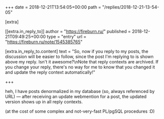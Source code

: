 +++
date = 2018-12-21T13:54:05+00:00
path = "/replies/2018-12-21-13-54-05"

[extra]

[[extra.in_reply_to]]
author = "https://fireburn.ru/"
published = 2018-12-21T09:49:25+00:00
type = "entry"
url = "https://fireburn.ru/note/1545385765"

[extra.in_reply_to.content]
text = "So, now if you reply to my posts, the discussion will be easier to follow, since the post I'm replying to is shown above my reply. Isn't it awesome?\nNote that reply contexts are archived. If you change your reply, there's no way for me to know that you changed it and update the reply context automatically!"

+++

heh, I have posts denormalized in my database (so, always referenced by URL) — after receiving an update webmention for a post, the updated version shows up in all reply contexts.

(at the cost of some complex and not-very-fast PL/pgSQL procedures :D)
